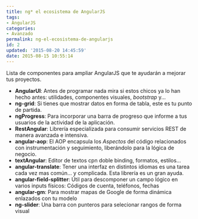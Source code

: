 ```yaml
---
title: ng* el ecosistema de AngularJS
tags: 
- AngularJS
categories:
- Avanzado 
permalink: ng-el-ecosistema-de-angularjs
id: 2
updated: '2015-08-20 14:45:59'
date: 2015-08-15 10:55:14
---
```


Lista de componentes para ampliar AngularJS que te ayudarán a mejorar tus proyectos.

- **AngularUI**: Antes de programar nada mira si estos chicos ya lo han hecho antes: utilidades, componentes visuales, *bootstrap* y...
- **ng-grid**: Si tienes que mostrar datos en forma de tabla, este es tu punto de partida.
- **ngProgress**: Para incorporar una barra de progreso que informe a tus usuarios de la actividad de la aplicación.
- **RestAngular**: Librería especializada para consumir servicios REST de manera avanzada e intensiva.
- **angular-aop**: El AOP encapsula los *Aspectos* del código relacionados con instrumentación y seguimiento, liberándolo para la lógica de negocio.
- **textAngular**: Editor de textos cpn doble binding, formatos, estilos…
- **angular-translate**: Tener una interfaz en distintos idiomas es una tarea cada vez mas común… y complicada. Esta librería es un gran ayuda.
- **angular-field-splitter**: Útil para descomponer un campo lógico en varios inputs físicos: Códigos de cuenta, teléfonos, fechas
- **angular-gm**: Para mostrar mapas de Google de forma dinámica enlazados con tu modelo
- **ng-slider**: Una barra con punteros para selecionar rangos de forma visual
